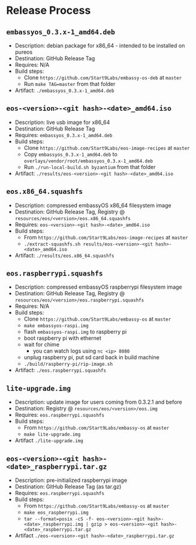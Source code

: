 # Release Process

## `embassyos_0.3.x-1_amd64.deb`

- Description: debian package for x86_64 - intended to be installed on pureos
- Destination: GitHub Release Tag
- Requires: N/A
- Build steps:
  - Clone `https://github.com/Start9Labs/embassy-os-deb` at `master`
  - Run `make TAG=master` from that folder
- Artifact: `./embassyos_0.3.x-1_amd64.deb`

## `eos-<version>-<git hash>-<date>_amd64.iso`

- Description: live usb image for x86_64
- Destination: GitHub Release Tag
- Requires: `embassyos_0.3.x-1_amd64.deb`
- Build steps:
  - Clone `https://github.com/Start9Labs/eos-image-recipes` at `master`
  - Copy `embassyos_0.3.x-1_amd64.deb` to
    `overlays/vendor/root/embassyos_0.3.x-1_amd64.deb`
  - Run `./run-local-build.sh byzantium` from that folder
- Artifact: `./results/eos-<version>-<git hash>-<date>_amd64.iso`

## `eos.x86_64.squashfs`

- Description: compressed embassyOS x86_64 filesystem image
- Destination: GitHub Release Tag, Registry @
  `resources/eos/<version>/eos.x86_64.squashfs`
- Requires: `eos-<version>-<git hash>-<date>_amd64.iso`
- Build steps:
  - From `https://github.com/Start9Labs/eos-image-recipes` at `master`
  - `./extract-squashfs.sh results/eos-<version>-<git hash>-<date>_amd64.iso`
- Artifact: `./results/eos.x86_64.squashfs`

## `eos.raspberrypi.squashfs`

- Description: compressed embassyOS raspberrypi filesystem image
- Destination: GitHub Release Tag, Registry @
  `resources/eos/<version>/eos.raspberrypi.squashfs`
- Requires: N/A
- Build steps:
  - Clone `https://github.com/Start9Labs/embassy-os` at `master`
  - `make embassyos-raspi.img`
  - flash `embassyos-raspi.img` to raspberry pi
  - boot raspberry pi with ethernet
  - wait for chime
    - you can watch logs using `nc <ip> 8080`
  - unplug raspberry pi, put sd card back in build machine
  - `./build/raspberry-pi/rip-image.sh`
- Artifact: `./eos.raspberrypi.squashfs`

## `lite-upgrade.img`

- Description: update image for users coming from 0.3.2.1 and before
- Destination: Registry @ `resources/eos/<version>/eos.img`
- Requires: `eos.raspberrypi.squashfs`
- Build steps:
  - From `https://github.com/Start9Labs/embassy-os` at `master`
  - `make lite-upgrade.img`
- Artifact `./lite-upgrade.img`

## `eos-<version>-<git hash>-<date>_raspberrypi.tar.gz`

- Description: pre-initialized raspberrypi image
- Destination: GitHub Release Tag (as tar.gz)
- Requires: `eos.raspberrypi.squashfs`
- Build steps:
  - From `https://github.com/Start9Labs/embassy-os` at `master`
  - `make eos_raspberrypi.img`
  - `tar --format=posix -cS -f- eos-<version>-<git hash>-<date>_raspberrypi.img | gzip > eos-<version>-<git hash>-<date>_raspberrypi.tar.gz`
- Artifact `./eos-<version>-<git hash>-<date>_raspberrypi.tar.gz`
